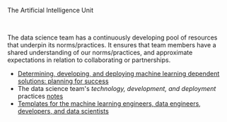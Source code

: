 The Artificial Intelligence Unit

<br>

The data science team has a continuously developing pool of resources that underpin its norms/practices.  It ensures that team members have a shared understanding of our norms/practices, and approximate expectations in relation to collaborating or partnerships.

* [Determining, developing, and deploying machine learning dependent solutions: planning for success](https://thereferences.github.io/systems)
* The data science team's _technology, development, and deployment_ practices [notes](https://thereferences.github.io/practice)
* [Templates for the machine learning engineers, data engineers, developers, and data scientists](https://github.com/thetemplates)

<br>
<br>

<br>
<br>

<br>
<br>

<br>
<br>

<!--


<h3>Projects</h3>

The applications, insights, and project/model details hubs:

<ul>
  <li><a href="https://d3h5uy7f3ttkyl.cloudfront.net/index.html">River Level Predictions</a></li>
  <li><a href="https://d22j2jhm9iagpk.cloudfront.net/index.html">Token Classification</a></li>
  <li><a href="https://d179hb1okg0baa.cloudfront.net/index.html">Accident & Emergency (A&E)</a></li>
</ul>

<br>

Ideas underpinning the deployment of machine learning dependent solutions:

<ul>
  <li>Illustrating <b>Automation + Orchestration</b> via Daily Nitrogen Distributions: <a href="https://d29mim58jd41o6.cloudfront.net/" target="_blank">Notes & Insights</a></li>
</ul>


**Here are some ideas to get you started:**

🙋‍♀️ A short introduction - what is your organization all about?
🌈 Contribution guidelines - how can the community get involved?
👩‍💻 Useful resources - where can the community find your docs? Is there anything else the community should know?
🍿 Fun facts - what does your team eat for breakfast?
🧙 Remember, you can do mighty things with the power of [Markdown](https://docs.github.com/github/writing-on-github/getting-started-with-writing-and-formatting-on-github/basic-writing-and-formatting-syntax)

-->
